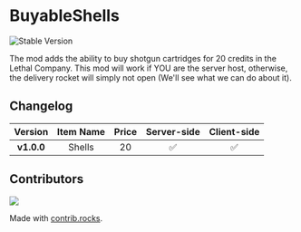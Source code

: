 # BuyableShells

![Stable Version](https://img.shields.io/badge/version-v1.0.0-brightgreen)

The mod adds the ability to buy shotgun cartridges for 20 credits in the Lethal Company. This mod will work if YOU are the server host, otherwise, the delivery rocket will simply not open (We'll see what we can do about it).

## Changelog

|  Version   | Item Name | Price | Server-side | Client-side |
|:----------:|:---------:| :---: | :---: | :---: |
| **v1.0.0** |  Shells   | 20 | ✅ | ✅ |

## Contributors
<a href="https://github.com/8V-e-n-o-m8/Buyable-Shells/graphs/contributors">
  <img src="https://contrib.rocks/image?repo=8V-e-n-o-m8/Buyable-Shells" />
</a>

Made with [contrib.rocks](https://contrib.rocks).